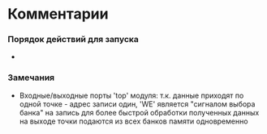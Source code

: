 # Комментарии #

### Порядок действий для запуска ###

* 

### Замечания ###

* Входные/выходные порты 'top' модуля:
т.к. данные приходят по одной точке - адрес записи один, 'WE' является "сигналом выбора банка" на запись
для более быстрой обработки полученных данных на выходе точки подаются из всех банков памяти одновременно